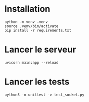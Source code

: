 # Installation


```
python -m venv .venv
source .venv/bin/activate
pip install -r requirements.txt
```

# Lancer le serveur

```
uvicorn main:app --reload
```

# Lancer les tests

```
python3 -m unittest -v test_socket.py
```
